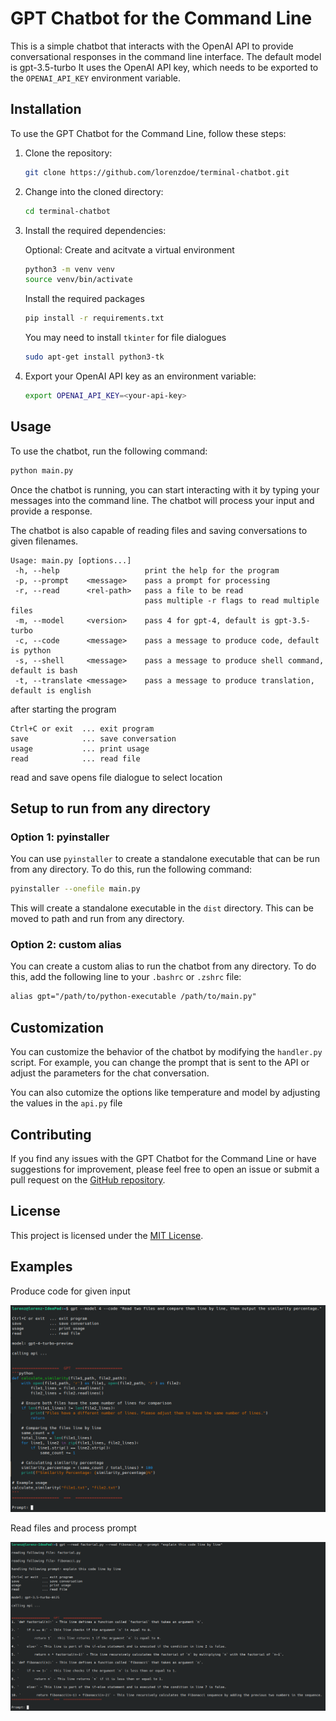 # GPT Chatbot for the Command Line

This is a simple chatbot that interacts with the OpenAI API to provide conversational responses in the command line interface.
The default model is gpt-3.5-turbo It uses the OpenAI API key, which needs to be exported to the `OPENAI_API_KEY` environment variable.

## Installation

To use the GPT Chatbot for the Command Line, follow these steps:

1. Clone the repository:

   ```bash
   git clone https://github.com/lorenzdoe/terminal-chatbot.git
   ```

2. Change into the cloned directory:

   ```bash
   cd terminal-chatbot
   ```

3. Install the required dependencies:

   Optional: Create and acitvate a virtual environment
   ```bash
   python3 -m venv venv
   source venv/bin/activate
   ```

   Install the required packages
   ```bash
   pip install -r requirements.txt
   ```

   You may need to install `tkinter` for file dialogues
   
   ```bash
   sudo apt-get install python3-tk
   ```

4. Export your OpenAI API key as an environment variable:

   ```bash
   export OPENAI_API_KEY=<your-api-key>
   ```

## Usage

To use the chatbot, run the following command:

```bash
python main.py
```

Once the chatbot is running, you can start interacting with it by typing your messages into the command line. The chatbot will process your input and provide a response.

The chatbot is also capable of reading files and saving conversations to given filenames.

```
Usage: main.py [options...]
 -h, --help                   print the help for the program
 -p, --prompt    <message>    pass a prompt for processing
 -r, --read      <rel-path>   pass a file to be read
                              pass multiple -r flags to read multiple files
 -m, --model     <version>    pass 4 for gpt-4, default is gpt-3.5-turbo
 -c, --code      <message>    pass a message to produce code, default is python
 -s, --shell     <message>    pass a message to produce shell command, default is bash
 -t, --translate <message>    pass a message to produce translation, default is english
```

after starting the program
```
Ctrl+C or exit  ... exit program
save            ... save conversation
usage           ... print usage
read            ... read file
```
read and save opens file dialogue to select location

## Setup to run from any directory

### Option 1: pyinstaller

You can use `pyinstaller` to create a standalone executable that can be run from any directory. To do this, run the following command:

```bash
pyinstaller --onefile main.py
```

This will create a standalone executable in the `dist` directory. This can be moved to path and run from any directory.

### Option 2: custom alias

You can create a custom alias to run the chatbot from any directory. To do this, add the following line to your `.bashrc` or `.zshrc` file:

```txt
alias gpt="/path/to/python-executable /path/to/main.py"
```

## Customization

You can customize the behavior of the chatbot by modifying the `handler.py` script. For example, you can change the prompt that is sent to the API or adjust the parameters for the chat conversation.

You can also cutomize the options like temperature and model by adjusting the values in the `api.py` file

## Contributing

If you find any issues with the GPT Chatbot for the Command Line or have suggestions for improvement, please feel free to open an issue or submit a pull request on the [GitHub repository](https://github.com/openai/gpt-3.5-turbo).

## License

This project is licensed under the [MIT License](https://opensource.org/licenses/MIT).

## Examples

Produce code for given input 

<img src="img/code-example.png">

Read files and process prompt

<img src="img/read-example.png">